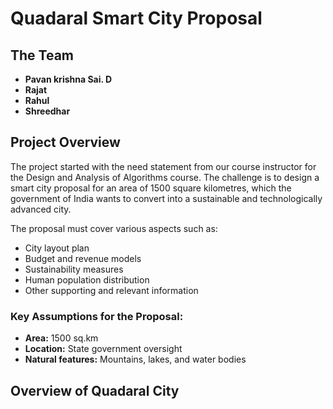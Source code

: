 
# Quadaral Smart City Proposal

## The Team

- **Pavan krishna Sai. D**
- **Rajat**
- **Rahul**
- **Shreedhar**

## Project Overview

The project started with the need statement from our course instructor for the Design and Analysis of Algorithms course. The challenge is to design a smart city proposal for an area of 1500 square kilometres, which the government of India wants to convert into a sustainable and technologically advanced city.

The proposal must cover various aspects such as:

- City layout plan
- Budget and revenue models
- Sustainability measures
- Human population distribution
- Other supporting and relevant information

### Key Assumptions for the Proposal:

- **Area:** 1500 sq.km
- **Location:** State government oversight
- **Natural features:** Mountains, lakes, and water bodies

## Overview of Quadaral City
